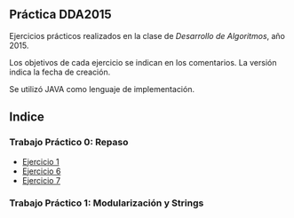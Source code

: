 ## Práctica DDA2015

Ejercicios prácticos realizados en la clase de *Desarrollo de Algoritmos*, año 2015.

Los objetivos de cada ejercicio se indican en los comentarios. La versión
indica la fecha de creación.

Se utilizó JAVA como lenguaje de implementación.

## Indice

### Trabajo Práctico 0: Repaso

* [Ejercicio 1](/src/trabajoPracticoN0/Ejercicio1.java)
* [Ejercicio 6](/src/trabajoPracticoN0/Ejercicio6.java)
* [Ejercicio 7](/src/trabajoPracticoN0/Ejercicio7.java)

### Trabajo Práctico 1: Modularización y Strings
